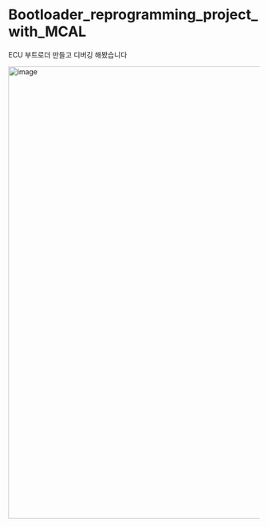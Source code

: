# Bootloader_reprogramming_project_with_MCAL

ECU 부트로더 만들고 디버깅 해봤습니다

<img width="906" alt="image" src="https://github.com/sangho007/Bootloader_reprogramming_project_with_MCAL/assets/88586808/10275328-eace-4ab0-b9d8-045190a566f4">
